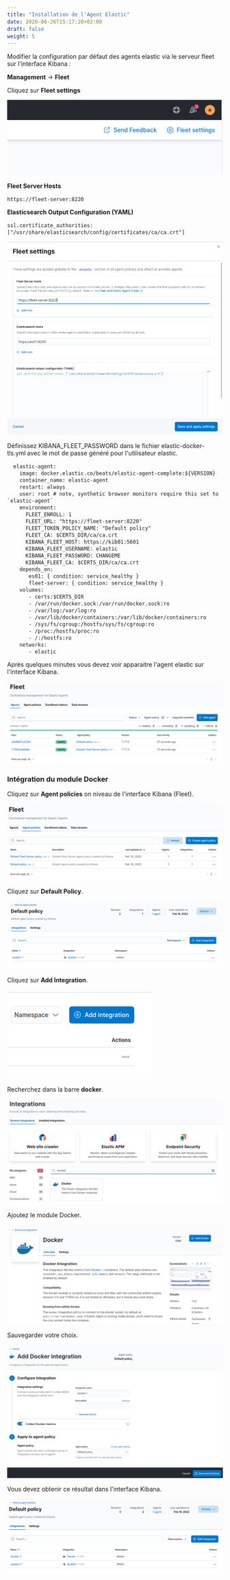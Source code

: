 ```yaml
---
title: "Installation de l'Agent Elastic"
date: 2020-06-26T15:17:20+02:00
draft: false
weight: 5
---
```


Modifier la configuration par défaut des agents elastic via le serveur fleet sur l'interface Kibana :

**Management** -> **Fleet**

Cliquez sur **Fleet settings**

![image.png](/images/attachments/debutant/fleet_settings.png)

**Fleet Server Hosts**

```
https://fleet-server:8220
```

**Elasticsearch Output Configuration (YAML)**

```
ssl.certificate_authorities: ["/usr/share/elasticsearch/config/certificates/ca/ca.crt"]
```

![image.png](/images/attachments/debutant/fleet_settings_configuration.png)


Définissez KIBANA_FLEET_PASSWORD dans le fichier elastic-docker-tls.yml avec le mot de passe généré pour l'utilisateur elastic.


```
  elastic-agent:
    image: docker.elastic.co/beats/elastic-agent-complete:${VERSION}
    container_name: elastic-agent
    restart: always
    user: root # note, synthetic browser monitors require this set to `elastic-agent`
    environment:
      FLEET_ENROLL: 1
      FLEET_URL: "https://fleet-server:8220"
      FLEET_TOKEN_POLICY_NAME: "Default policy"
      FLEET_CA: $CERTS_DIR/ca/ca.crt
      KIBANA_FLEET_HOST: https://kib01:5601
      KIBANA_FLEET_USERNAME: elastic
      KIBANA_FLEET_PASSWORD: CHANGEME
      KIBANA_FLEET_CA: $CERTS_DIR/ca/ca.crt
    depends_on:
       es01: { condition: service_healthy }
       fleet-server: { condition: service_healthy }
    volumes:
       - certs:$CERTS_DIR
       - /var/run/docker.sock:/var/run/docker.sock:ro
       - /var/log:/var/log:ro
       - /var/lib/docker/containers:/var/lib/docker/containers:ro
       - /sys/fs/cgroup:/hostfs/sys/fs/cgroup:ro
       - /proc:/hostfs/proc:ro
       - /:/hostfs:ro
    networks:
       - elastic

```

Après quelques minutes vous devez voir apparaitre l'agent elastic sur l'interface Kibana.


![image.png](/images/attachments/debutant/fleet_agent_elastic.png)


### Intégration du module Docker

Cliquez sur **Agent policies** on niveau de l'interface Kibana (Fleet).

![image.png](/images/attachments/debutant/agent_policies.png)

Cliquez sur **Default Policy**.

![image.png](/images/attachments/debutant/default_policy.png)

Cliquez sur **Add Integration**.

![image.png](/images/attachments/debutant/add_integration.png)

Recherchez dans la barre **docker**.

![image.png](/images/attachments/debutant/search_integration_docker.png)

Ajoutez le module Docker.

![image.png](/images/attachments/debutant/add_docker_integration.png)

Sauvegarder votre choix.

![image.png](/images/attachments/debutant/add_docker_integration_save.png)

Vous devez obtenir ce résultat dans l'interface Kibana.

![image.png](/images/attachments/debutant/new_default_policy.png)

